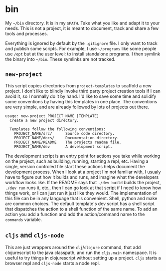 # bin

My `~/bin` directory. It is in my `$PATH`. Take what you like and adapt it to
your needs. This is not a project, it is meant to document, track and share a
few tools and processes.

Everything is ignored by default by the `.gitignore` file. I only want to
track and publish some scripts. For example, I use `~/programs` like some people
use `/opt` but at the user level: to install standalone programs. I then symlink
the binary into `~/bin`. These symlinks are not tracked.


## `new-project`

This script copies directories from `project-templates` to scaffold a new
project. I don't like to blindly invoke third party project creation tools if I
can avoid it, so I normally do it by hand. I'd like to save some time and
solidify some conventions by having this templates in one place. The conventions
are very simple, and are already followed by lots of projects out there.

```
usage: new-project PROJECT_NAME [TEMPLATE]
  Create a new project directory.

  Templates follow the following conventions:
    PROJECT_NAME/src/      Source code directory.
    PROJECT_NAME/docs/     Documentation directory.
    PROJECT_NAME/README    The projects readme file.
    PROJECT_NAME/dev       A development script.
```

The development script is an entry point for actions you take while working on
the project, such as building, running, starting a repl, etc. Having a single,
version controled file start these actions helps document the development process.
When I look at a project I'm not familiar with, I usualy have to figure out how it
builds and runs, and imagine what the developers workflow looks like. If the README
says that `./dev build` builds the project, `./dev run` runs it, etc., then I can
go look at that script if I need to know how things work, or I can just run it just
like they would. The implementation of this file can be in any language that is
convenient. Shell, python and make are common choices. The default template's dev
script has a shell script that dispatches the action to a shell function of the same
name. To add an action you add a function and add the action/command name to the
`commands` variable.


## `cljs` and `cljs-node`

This are just wrappers around the `clj`/`clojure` command, that add clojurescript to
the java classpath, and run the `cljs.main` namespace. It is useful to try things
in clojurescript without setting up a project. `cljs` starts a browser repl and
`cljs-node` starts a node repl.

